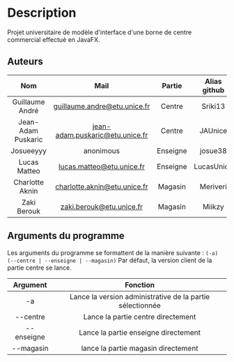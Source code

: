 # Description

Projet universitaire de modèle d'interface d'une borne de centre commercial effectué en JavaFX.

## Auteurs
|Nom                      |Mail                           |Partie         | Alias github |
|:-----------------------:|:-----------------------------:|:-------------:|:------------:|
|Guillaume André          |guillaume.andre@etu.unice.fr   |Centre         |Sriki13       |
|Jean-Adam Puskaric       |jean-adam.puskaric@etu.unice.fr|Centre         |JAUnice       |
|Josueeyyy         |anonimous  |Enseigne       |josue38       |
|Lucas Matteo             |lucas.matteo@etu.unice.fr      |Enseigne       |LucasUnice    |
|Charlotte Aknin          |charlotte.aknin@etu.unice.fr   |Magasin        |Meriveri      |
|Zaki Berouk              |zaki.berouk@etu.unice.fr       |Magasin        |Miikzy        |


## Arguments du programme

Les arguments du programme se formattent de la manière suivante :
```(-a) (--centre | --enseigne | --magasin)```
Par défaut, la version client de la partie centre se lance.

|Argument                 |Fonction                                                      |
|:-----------------------:|:------------------------------------------------------------:|
|-a                       |Lance la version administrative de la partie sélectionnée     |
|--centre                 |Lance la partie centre directement                            |
|--enseigne               |Lance la partie enseigne directement                          |
|--magasin                |lance la partie magasin directement                           |

